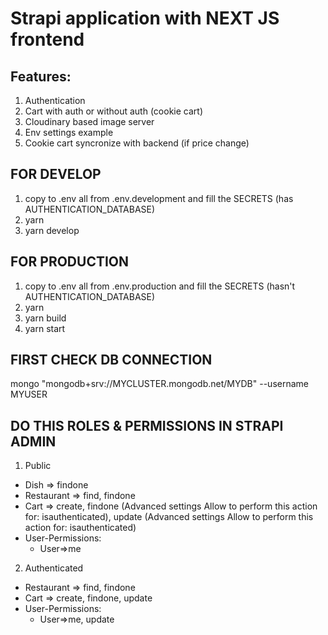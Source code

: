 # Strapi application with NEXT JS frontend

## Features:
1. Authentication
2. Cart with auth or without auth (cookie cart)
3. Cloudinary based image server
4. Env settings example
5. Cookie cart syncronize with backend (if price change)

## FOR DEVELOP
1. copy to .env all from .env.development and fill the SECRETS (has AUTHENTICATION_DATABASE)
2. yarn
3. yarn develop

## FOR PRODUCTION 
1. copy to .env all from .env.production and fill the SECRETS (hasn't AUTHENTICATION_DATABASE)
2. yarn
3. yarn build
4. yarn start

## FIRST CHECK DB CONNECTION
mongo "mongodb+srv://MYCLUSTER.mongodb.net/MYDB" --username MYUSER

## DO THIS ROLES & PERMISSIONS IN STRAPI ADMIN
1. Public
  - Dish => findone
  - Restaurant => find, findone
  - Cart => create, findone (Advanced settings Allow to perform this action for: isauthenticated), update (Advanced settings Allow to perform this action for: isauthenticated)
  - User-Permissions:
    - User=>me
2. Authenticated 
  - Restaurant => find, findone
  - Cart => create, findone, update
  - User-Permissions:
    - User=>me, update